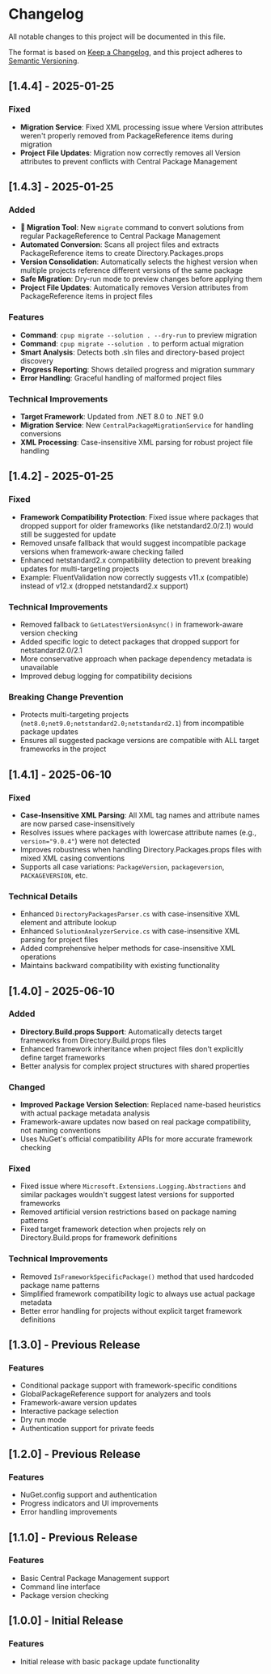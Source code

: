 # Changelog

All notable changes to this project will be documented in this file.

The format is based on [Keep a Changelog](https://keepachangelog.com/en/1.0.0/),
and this project adheres to [Semantic Versioning](https://semver.org/spec/v2.0.0.html).

## [1.4.4] - 2025-01-25

### Fixed

- **Migration Service**: Fixed XML processing issue where Version attributes weren't properly removed from PackageReference items during migration
- **Project File Updates**: Migration now correctly removes all Version attributes to prevent conflicts with Central Package Management

## [1.4.3] - 2025-01-25

### Added

- **🚀 Migration Tool**: New `migrate` command to convert solutions from regular PackageReference to Central Package Management
- **Automated Conversion**: Scans all project files and extracts PackageReference items to create Directory.Packages.props
- **Version Consolidation**: Automatically selects the highest version when multiple projects reference different versions of the same package
- **Safe Migration**: Dry-run mode to preview changes before applying them
- **Project File Updates**: Automatically removes Version attributes from PackageReference items in project files

### Features

- **Command**: `cpup migrate --solution . --dry-run` to preview migration
- **Command**: `cpup migrate --solution .` to perform actual migration
- **Smart Analysis**: Detects both .sln files and directory-based project discovery
- **Progress Reporting**: Shows detailed progress and migration summary
- **Error Handling**: Graceful handling of malformed project files

### Technical Improvements

- **Target Framework**: Updated from .NET 8.0 to .NET 9.0
- **Migration Service**: New `CentralPackageMigrationService` for handling conversions
- **XML Processing**: Case-insensitive XML parsing for robust project file handling

## [1.4.2] - 2025-01-25

### Fixed

- **Framework Compatibility Protection**: Fixed issue where packages that dropped support for older frameworks (like netstandard2.0/2.1) would still be suggested for update
- Removed unsafe fallback that would suggest incompatible package versions when framework-aware checking failed
- Enhanced netstandard2.x compatibility detection to prevent breaking updates for multi-targeting projects
- Example: FluentValidation now correctly suggests v11.x (compatible) instead of v12.x (dropped netstandard2.x support)

### Technical Improvements

- Removed fallback to `GetLatestVersionAsync()` in framework-aware version checking
- Added specific logic to detect packages that dropped support for netstandard2.0/2.1
- More conservative approach when package dependency metadata is unavailable
- Improved debug logging for compatibility decisions

### Breaking Change Prevention

- Protects multi-targeting projects (`net8.0;net9.0;netstandard2.0;netstandard2.1`) from incompatible package updates
- Ensures all suggested package versions are compatible with ALL target frameworks in the project

## [1.4.1] - 2025-06-10

### Fixed

- **Case-Insensitive XML Parsing**: All XML tag names and attribute names are now parsed case-insensitively
- Resolves issues where packages with lowercase attribute names (e.g., `version="9.0.4"`) were not detected
- Improves robustness when handling Directory.Packages.props files with mixed XML casing conventions
- Supports all case variations: `PackageVersion`, `packageversion`, `PACKAGEVERSION`, etc.

### Technical Details

- Enhanced `DirectoryPackagesParser.cs` with case-insensitive XML element and attribute lookup
- Enhanced `SolutionAnalyzerService.cs` with case-insensitive XML parsing for project files
- Added comprehensive helper methods for case-insensitive XML operations
- Maintains backward compatibility with existing functionality

## [1.4.0] - 2025-06-10

### Added

- **Directory.Build.props Support**: Automatically detects target frameworks from Directory.Build.props files
- Enhanced framework inheritance when project files don't explicitly define target frameworks
- Better analysis for complex project structures with shared properties

### Changed

- **Improved Package Version Selection**: Replaced name-based heuristics with actual package metadata analysis
- Framework-aware updates now based on real package compatibility, not naming conventions
- Uses NuGet's official compatibility APIs for more accurate framework checking

### Fixed

- Fixed issue where `Microsoft.Extensions.Logging.Abstractions` and similar packages wouldn't suggest latest versions for supported frameworks
- Removed artificial version restrictions based on package naming patterns
- Fixed target framework detection when projects rely on Directory.Build.props for framework definitions

### Technical Improvements

- Removed `IsFrameworkSpecificPackage()` method that used hardcoded package name patterns
- Simplified framework compatibility logic to always use actual package metadata
- Better error handling for projects without explicit target framework definitions

## [1.3.0] - Previous Release

### Features

- Conditional package support with framework-specific conditions
- GlobalPackageReference support for analyzers and tools
- Framework-aware version updates
- Interactive package selection
- Dry run mode
- Authentication support for private feeds

## [1.2.0] - Previous Release

### Features

- NuGet.config support and authentication
- Progress indicators and UI improvements
- Error handling improvements

## [1.1.0] - Previous Release

### Features

- Basic Central Package Management support
- Command line interface
- Package version checking

## [1.0.0] - Initial Release

### Features

- Initial release with basic package update functionality
